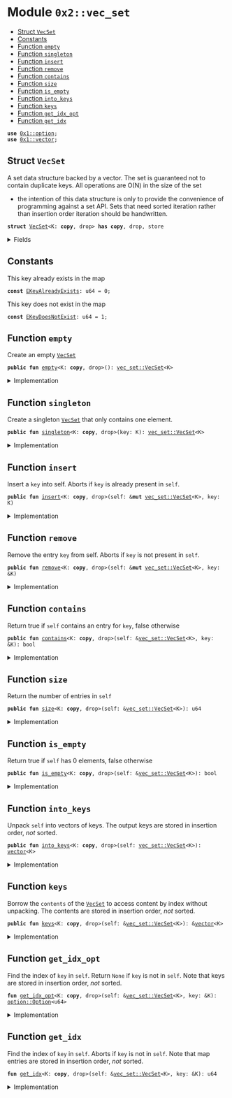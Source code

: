 
<a name="0x2_vec_set"></a>

# Module `0x2::vec_set`



-  [Struct `VecSet`](#0x2_vec_set_VecSet)
-  [Constants](#@Constants_0)
-  [Function `empty`](#0x2_vec_set_empty)
-  [Function `singleton`](#0x2_vec_set_singleton)
-  [Function `insert`](#0x2_vec_set_insert)
-  [Function `remove`](#0x2_vec_set_remove)
-  [Function `contains`](#0x2_vec_set_contains)
-  [Function `size`](#0x2_vec_set_size)
-  [Function `is_empty`](#0x2_vec_set_is_empty)
-  [Function `into_keys`](#0x2_vec_set_into_keys)
-  [Function `keys`](#0x2_vec_set_keys)
-  [Function `get_idx_opt`](#0x2_vec_set_get_idx_opt)
-  [Function `get_idx`](#0x2_vec_set_get_idx)


<pre><code><b>use</b> <a href="dependencies/move-stdlib/option.md#0x1_option">0x1::option</a>;
<b>use</b> <a href="dependencies/move-stdlib/vector.md#0x1_vector">0x1::vector</a>;
</code></pre>



<a name="0x2_vec_set_VecSet"></a>

## Struct `VecSet`

A set data structure backed by a vector. The set is guaranteed not to
contain duplicate keys. All operations are O(N) in the size of the set
- the intention of this data structure is only to provide the convenience
of programming against a set API. Sets that need sorted iteration rather
than insertion order iteration should be handwritten.


<pre><code><b>struct</b> <a href="vec_set.md#0x2_vec_set_VecSet">VecSet</a>&lt;K: <b>copy</b>, drop&gt; <b>has</b> <b>copy</b>, drop, store
</code></pre>



<details>
<summary>Fields</summary>


<dl>
<dt>
<code>contents: <a href="dependencies/move-stdlib/vector.md#0x1_vector">vector</a>&lt;K&gt;</code>
</dt>
<dd>

</dd>
</dl>


</details>

<a name="@Constants_0"></a>

## Constants


<a name="0x2_vec_set_EKeyAlreadyExists"></a>

This key already exists in the map


<pre><code><b>const</b> <a href="vec_set.md#0x2_vec_set_EKeyAlreadyExists">EKeyAlreadyExists</a>: u64 = 0;
</code></pre>



<a name="0x2_vec_set_EKeyDoesNotExist"></a>

This key does not exist in the map


<pre><code><b>const</b> <a href="vec_set.md#0x2_vec_set_EKeyDoesNotExist">EKeyDoesNotExist</a>: u64 = 1;
</code></pre>



<a name="0x2_vec_set_empty"></a>

## Function `empty`

Create an empty <code><a href="vec_set.md#0x2_vec_set_VecSet">VecSet</a></code>


<pre><code><b>public</b> <b>fun</b> <a href="vec_set.md#0x2_vec_set_empty">empty</a>&lt;K: <b>copy</b>, drop&gt;(): <a href="vec_set.md#0x2_vec_set_VecSet">vec_set::VecSet</a>&lt;K&gt;
</code></pre>



<details>
<summary>Implementation</summary>


<pre><code><b>public</b> <b>fun</b> <a href="vec_set.md#0x2_vec_set_empty">empty</a>&lt;K: <b>copy</b> + drop&gt;(): <a href="vec_set.md#0x2_vec_set_VecSet">VecSet</a>&lt;K&gt; {
    <a href="vec_set.md#0x2_vec_set_VecSet">VecSet</a> { contents: <a href="dependencies/move-stdlib/vector.md#0x1_vector_empty">vector::empty</a>() }
}
</code></pre>



</details>

<a name="0x2_vec_set_singleton"></a>

## Function `singleton`

Create a singleton <code><a href="vec_set.md#0x2_vec_set_VecSet">VecSet</a></code> that only contains one element.


<pre><code><b>public</b> <b>fun</b> <a href="vec_set.md#0x2_vec_set_singleton">singleton</a>&lt;K: <b>copy</b>, drop&gt;(key: K): <a href="vec_set.md#0x2_vec_set_VecSet">vec_set::VecSet</a>&lt;K&gt;
</code></pre>



<details>
<summary>Implementation</summary>


<pre><code><b>public</b> <b>fun</b> <a href="vec_set.md#0x2_vec_set_singleton">singleton</a>&lt;K: <b>copy</b> + drop&gt;(key: K): <a href="vec_set.md#0x2_vec_set_VecSet">VecSet</a>&lt;K&gt; {
    <a href="vec_set.md#0x2_vec_set_VecSet">VecSet</a> { contents: <a href="dependencies/move-stdlib/vector.md#0x1_vector_singleton">vector::singleton</a>(key) }
}
</code></pre>



</details>

<a name="0x2_vec_set_insert"></a>

## Function `insert`

Insert a <code>key</code> into self.
Aborts if <code>key</code> is already present in <code>self</code>.


<pre><code><b>public</b> <b>fun</b> <a href="vec_set.md#0x2_vec_set_insert">insert</a>&lt;K: <b>copy</b>, drop&gt;(self: &<b>mut</b> <a href="vec_set.md#0x2_vec_set_VecSet">vec_set::VecSet</a>&lt;K&gt;, key: K)
</code></pre>



<details>
<summary>Implementation</summary>


<pre><code><b>public</b> <b>fun</b> <a href="vec_set.md#0x2_vec_set_insert">insert</a>&lt;K: <b>copy</b> + drop&gt;(self: &<b>mut</b> <a href="vec_set.md#0x2_vec_set_VecSet">VecSet</a>&lt;K&gt;, key: K) {
    <b>assert</b>!(!<a href="vec_set.md#0x2_vec_set_contains">contains</a>(self, &key), <a href="vec_set.md#0x2_vec_set_EKeyAlreadyExists">EKeyAlreadyExists</a>);
    <a href="dependencies/move-stdlib/vector.md#0x1_vector_push_back">vector::push_back</a>(&<b>mut</b> self.contents, key)
}
</code></pre>



</details>

<a name="0x2_vec_set_remove"></a>

## Function `remove`

Remove the entry <code>key</code> from self. Aborts if <code>key</code> is not present in <code>self</code>.


<pre><code><b>public</b> <b>fun</b> <a href="vec_set.md#0x2_vec_set_remove">remove</a>&lt;K: <b>copy</b>, drop&gt;(self: &<b>mut</b> <a href="vec_set.md#0x2_vec_set_VecSet">vec_set::VecSet</a>&lt;K&gt;, key: &K)
</code></pre>



<details>
<summary>Implementation</summary>


<pre><code><b>public</b> <b>fun</b> <a href="vec_set.md#0x2_vec_set_remove">remove</a>&lt;K: <b>copy</b> + drop&gt;(self: &<b>mut</b> <a href="vec_set.md#0x2_vec_set_VecSet">VecSet</a>&lt;K&gt;, key: &K) {
    <b>let</b> idx = <a href="vec_set.md#0x2_vec_set_get_idx">get_idx</a>(self, key);
    <a href="dependencies/move-stdlib/vector.md#0x1_vector_remove">vector::remove</a>(&<b>mut</b> self.contents, idx);
}
</code></pre>



</details>

<a name="0x2_vec_set_contains"></a>

## Function `contains`

Return true if <code>self</code> contains an entry for <code>key</code>, false otherwise


<pre><code><b>public</b> <b>fun</b> <a href="vec_set.md#0x2_vec_set_contains">contains</a>&lt;K: <b>copy</b>, drop&gt;(self: &<a href="vec_set.md#0x2_vec_set_VecSet">vec_set::VecSet</a>&lt;K&gt;, key: &K): bool
</code></pre>



<details>
<summary>Implementation</summary>


<pre><code><b>public</b> <b>fun</b> <a href="vec_set.md#0x2_vec_set_contains">contains</a>&lt;K: <b>copy</b> + drop&gt;(self: &<a href="vec_set.md#0x2_vec_set_VecSet">VecSet</a>&lt;K&gt;, key: &K): bool {
    <a href="dependencies/move-stdlib/option.md#0x1_option_is_some">option::is_some</a>(&<a href="vec_set.md#0x2_vec_set_get_idx_opt">get_idx_opt</a>(self, key))
}
</code></pre>



</details>

<a name="0x2_vec_set_size"></a>

## Function `size`

Return the number of entries in <code>self</code>


<pre><code><b>public</b> <b>fun</b> <a href="vec_set.md#0x2_vec_set_size">size</a>&lt;K: <b>copy</b>, drop&gt;(self: &<a href="vec_set.md#0x2_vec_set_VecSet">vec_set::VecSet</a>&lt;K&gt;): u64
</code></pre>



<details>
<summary>Implementation</summary>


<pre><code><b>public</b> <b>fun</b> <a href="vec_set.md#0x2_vec_set_size">size</a>&lt;K: <b>copy</b> + drop&gt;(self: &<a href="vec_set.md#0x2_vec_set_VecSet">VecSet</a>&lt;K&gt;): u64 {
    <a href="dependencies/move-stdlib/vector.md#0x1_vector_length">vector::length</a>(&self.contents)
}
</code></pre>



</details>

<a name="0x2_vec_set_is_empty"></a>

## Function `is_empty`

Return true if <code>self</code> has 0 elements, false otherwise


<pre><code><b>public</b> <b>fun</b> <a href="vec_set.md#0x2_vec_set_is_empty">is_empty</a>&lt;K: <b>copy</b>, drop&gt;(self: &<a href="vec_set.md#0x2_vec_set_VecSet">vec_set::VecSet</a>&lt;K&gt;): bool
</code></pre>



<details>
<summary>Implementation</summary>


<pre><code><b>public</b> <b>fun</b> <a href="vec_set.md#0x2_vec_set_is_empty">is_empty</a>&lt;K: <b>copy</b> + drop&gt;(self: &<a href="vec_set.md#0x2_vec_set_VecSet">VecSet</a>&lt;K&gt;): bool {
    <a href="vec_set.md#0x2_vec_set_size">size</a>(self) == 0
}
</code></pre>



</details>

<a name="0x2_vec_set_into_keys"></a>

## Function `into_keys`

Unpack <code>self</code> into vectors of keys.
The output keys are stored in insertion order, *not* sorted.


<pre><code><b>public</b> <b>fun</b> <a href="vec_set.md#0x2_vec_set_into_keys">into_keys</a>&lt;K: <b>copy</b>, drop&gt;(self: <a href="vec_set.md#0x2_vec_set_VecSet">vec_set::VecSet</a>&lt;K&gt;): <a href="dependencies/move-stdlib/vector.md#0x1_vector">vector</a>&lt;K&gt;
</code></pre>



<details>
<summary>Implementation</summary>


<pre><code><b>public</b> <b>fun</b> <a href="vec_set.md#0x2_vec_set_into_keys">into_keys</a>&lt;K: <b>copy</b> + drop&gt;(self: <a href="vec_set.md#0x2_vec_set_VecSet">VecSet</a>&lt;K&gt;): <a href="dependencies/move-stdlib/vector.md#0x1_vector">vector</a>&lt;K&gt; {
    <b>let</b> <a href="vec_set.md#0x2_vec_set_VecSet">VecSet</a> { contents } = self;
    contents
}
</code></pre>



</details>

<a name="0x2_vec_set_keys"></a>

## Function `keys`

Borrow the <code>contents</code> of the <code><a href="vec_set.md#0x2_vec_set_VecSet">VecSet</a></code> to access content by index
without unpacking. The contents are stored in insertion order,
*not* sorted.


<pre><code><b>public</b> <b>fun</b> <a href="vec_set.md#0x2_vec_set_keys">keys</a>&lt;K: <b>copy</b>, drop&gt;(self: &<a href="vec_set.md#0x2_vec_set_VecSet">vec_set::VecSet</a>&lt;K&gt;): &<a href="dependencies/move-stdlib/vector.md#0x1_vector">vector</a>&lt;K&gt;
</code></pre>



<details>
<summary>Implementation</summary>


<pre><code><b>public</b> <b>fun</b> <a href="vec_set.md#0x2_vec_set_keys">keys</a>&lt;K: <b>copy</b> + drop&gt;(self: &<a href="vec_set.md#0x2_vec_set_VecSet">VecSet</a>&lt;K&gt;): &<a href="dependencies/move-stdlib/vector.md#0x1_vector">vector</a>&lt;K&gt; {
    &self.contents
}
</code></pre>



</details>

<a name="0x2_vec_set_get_idx_opt"></a>

## Function `get_idx_opt`

Find the index of <code>key</code> in <code>self</code>. Return <code>None</code> if <code>key</code> is not in <code>self</code>.
Note that keys are stored in insertion order, *not* sorted.


<pre><code><b>fun</b> <a href="vec_set.md#0x2_vec_set_get_idx_opt">get_idx_opt</a>&lt;K: <b>copy</b>, drop&gt;(self: &<a href="vec_set.md#0x2_vec_set_VecSet">vec_set::VecSet</a>&lt;K&gt;, key: &K): <a href="dependencies/move-stdlib/option.md#0x1_option_Option">option::Option</a>&lt;u64&gt;
</code></pre>



<details>
<summary>Implementation</summary>


<pre><code><b>fun</b> <a href="vec_set.md#0x2_vec_set_get_idx_opt">get_idx_opt</a>&lt;K: <b>copy</b> + drop&gt;(self: &<a href="vec_set.md#0x2_vec_set_VecSet">VecSet</a>&lt;K&gt;, key: &K): Option&lt;u64&gt; {
    <b>let</b> i = 0;
    <b>let</b> n = <a href="vec_set.md#0x2_vec_set_size">size</a>(self);
    <b>while</b> (i &lt; n) {
        <b>if</b> (<a href="dependencies/move-stdlib/vector.md#0x1_vector_borrow">vector::borrow</a>(&self.contents, i) == key) {
            <b>return</b> <a href="dependencies/move-stdlib/option.md#0x1_option_some">option::some</a>(i)
        };
        i = i + 1;
    };
    <a href="dependencies/move-stdlib/option.md#0x1_option_none">option::none</a>()
}
</code></pre>



</details>

<a name="0x2_vec_set_get_idx"></a>

## Function `get_idx`

Find the index of <code>key</code> in <code>self</code>. Aborts if <code>key</code> is not in <code>self</code>.
Note that map entries are stored in insertion order, *not* sorted.


<pre><code><b>fun</b> <a href="vec_set.md#0x2_vec_set_get_idx">get_idx</a>&lt;K: <b>copy</b>, drop&gt;(self: &<a href="vec_set.md#0x2_vec_set_VecSet">vec_set::VecSet</a>&lt;K&gt;, key: &K): u64
</code></pre>



<details>
<summary>Implementation</summary>


<pre><code><b>fun</b> <a href="vec_set.md#0x2_vec_set_get_idx">get_idx</a>&lt;K: <b>copy</b> + drop&gt;(self: &<a href="vec_set.md#0x2_vec_set_VecSet">VecSet</a>&lt;K&gt;, key: &K): u64 {
    <b>let</b> idx_opt = <a href="vec_set.md#0x2_vec_set_get_idx_opt">get_idx_opt</a>(self, key);
    <b>assert</b>!(<a href="dependencies/move-stdlib/option.md#0x1_option_is_some">option::is_some</a>(&idx_opt), <a href="vec_set.md#0x2_vec_set_EKeyDoesNotExist">EKeyDoesNotExist</a>);
    <a href="dependencies/move-stdlib/option.md#0x1_option_destroy_some">option::destroy_some</a>(idx_opt)
}
</code></pre>



</details>
